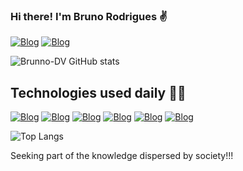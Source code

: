 ### Hi there! I'm Bruno Rodrigues ✌️

[![Blog](https://img.shields.io/badge/Gmail-D14836?style=for-the-badge&logo=gmail&logoColor=white)](bruno_eletronic@gmail.com)
[![Blog](https://img.shields.io/badge/LinkedIn-0077B5?style=for-the-badge&logo=linkedin&logoColor=white)]()

![Brunno-DV GitHub stats](https://github-readme-stats.vercel.app/api?username=Brunno-DV&show_icons=true&theme=dark)

## Technologies used daily 👨‍💻

[![Blog](https://img.shields.io/badge/Python-3776AB?style=for-the-badge&logo=python&logoColor=white)]()
[![Blog](https://img.shields.io/badge/Google%20Sheets-34A853?style=for-the-badge&logo=google-sheets&logoColor=white)]()
[![Blog](https://img.shields.io/badge/Google_Cloud-4285F4?style=for-the-badge&logo=google-cloud&logoColor=white)]()
[![Blog](https://img.shields.io/badge/JavaScript-323330?style=for-the-badge&logo=javascript&logoColor=F7DF1E)]()
[![Blog](https://img.shields.io/badge/HTML5-E34F26?style=for-the-badge&logo=html5&logoColor=white)]()
[![Blog](https://img.shields.io/badge/CSS3-1572B6?style=for-the-badge&logo=css3&logoColor=white)]()


![Top Langs](https://github-readme-stats.vercel.app/api/top-langs/?username=Brunno-DV&layout=compact&langs_count=8&theme=dracula&hide=cython)

Seeking part of the knowledge dispersed by society!!!
